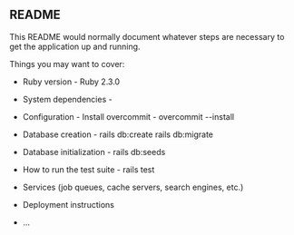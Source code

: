 ## README

This README would normally document whatever steps are necessary to get the
application up and running.

Things you may want to cover:

* Ruby version -
  Ruby 2.3.0

* System dependencies -

* Configuration -
   Install overcommit - overcommit --install

* Database creation -
  rails db:create
  rails db:migrate

* Database initialization -
  rails db:seeds

* How to run the test suite -
  rails test

* Services (job queues, cache servers, search engines, etc.)

* Deployment instructions

* ...
